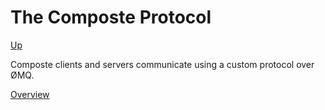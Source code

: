 # The Composte Protocol

[Up](../index.md)

Composte clients and servers communicate using a custom protocol over ØMQ.

[Overview](overview.md)


